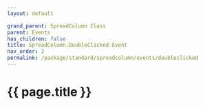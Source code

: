 ```yaml
---
layout: default

grand_parent: SpreadColumn Class
parent: Events
has_children: false
title: SpreadColumn.DoubleClicked Event
nav_order: 2
permalink: /package/standard/spreadcolumn/events/doubleclicked
---
```

# {{ page.title }}
